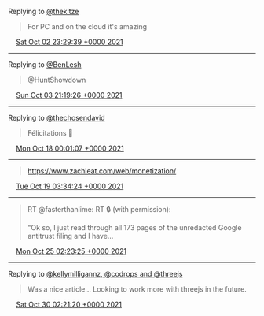 Replying to [@thekitze](https://twitter.com/thekitze/status/1444351090292572163)

> For PC and on the cloud it's amazing

<img src="/media/tweet.ico" width="12" /> [Sat Oct 02 23:29:39 +0000 2021](https://twitter.com/eduplessis/status/1444444496553549827)

----

Replying to [@BenLesh](https://twitter.com/BenLesh/status/1444130242419953668)

> @HuntShowdown

<img src="/media/tweet.ico" width="12" /> [Sun Oct 03 21:19:26 +0000 2021](https://twitter.com/eduplessis/status/1444774115026644997)

----

Replying to [@thechosendavid](https://twitter.com/thechosendavid/status/1449765924991422470)

> Félicitations 👏

<img src="/media/tweet.ico" width="12" /> [Mon Oct 18 00:01:07 +0000 2021](https://twitter.com/eduplessis/status/1449888236747345921)

----

> https://www.zachleat.com/web/monetization/

<img src="/media/tweet.ico" width="12" /> [Tue Oct 19 03:34:24 +0000 2021](https://twitter.com/eduplessis/status/1450304298118680576)

----

> RT @fasterthanlime: RT 🔒 (with permission):
>
> "Ok so, I just read through all 173 pages of the unredacted Google antitrust filing and I have…

<img src="/media/tweet.ico" width="12" /> [Mon Oct 25 02:23:25 +0000 2021](https://twitter.com/eduplessis/status/1452460760190365706)

----

Replying to [@kellymilligannz, @codrops and @threejs](https://twitter.com/kellymilligannz/status/1453287331847356420)

> Was a nice article... Looking to work more with threejs in the future.

<img src="/media/tweet.ico" width="12" /> [Sat Oct 30 02:21:20 +0000 2021](https://twitter.com/eduplessis/status/1454272177012973570)